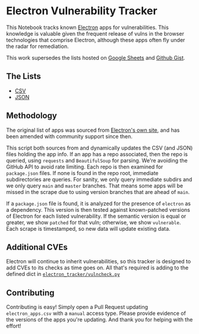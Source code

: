 # Electron Vulnerability Tracker

This Notebook tracks known [Electron](https://electronjs.org) apps for vulnerabilities. This knowledge is valuable given the frequent release of vulns in the browser technologies that comprise Electron, although these apps often fly under the radar for remediation.

This work supersedes the lists hosted on [Google Sheets](https://docs.google.com/spreadsheets/d/1QLLFYCO0FMAu1ob6mnYCapW8dnx-HXunbf_zc9QLXlM/edit?usp=sharing) and [Github Gist](https://gist.github.com/mttaggart/02ed50c03c8283f4c343c3032dd2e7ec).

## The Lists

* [CSV](https://github.com/mttaggart/electron-app-tracker/blob/main/electron_apps.csv)
* [JSON](https://github.com/mttaggart/electron-app-tracker/blob/main/electron_apps.json)

## Methodology

The original list of apps was sourced from [Electron's own site](https://electron.js.org/apps), and has been amended with community support since then.

This script both sources from and dynamically updates the CSV (and JSON) files holding the app info. If an app has a repo associated, then the repo is queried, using `requests` and `BeautifulSoup` for parsing. We're avoiding the GitHub API to avoid rate limiting. Each repo is then examined for `package.json` files. If none is found in the repo root, immediate subdirectories are queries. For sanity, we only query immediate subdirs and we only query `main` and `master` branches. That means some apps will be missed in the scrape due to using version branches that are ahead of `main`.

If a `package.json` file is found, it is analyzed for the presence of `electron` as a dependency. This version is then tested against known-patched versions of Electron for each listed vulnerability. If the semantic version is equal or greater, we show `patched` for that vuln; otherwise, we show `vulnerable`. Each scrape is timestamped, so new data will update existing data.

## Additional CVEs

Electron will continue to inherit vulnerabilities, so this tracker is designed to add CVEs to its checks as time goes on. All that's required is adding to the defined dict in [`electron_tracker/vulncheck.py`](https://github.com/mttaggart/electron-app-tracker/blob/main/electron_tracker/vulncheck.py)

## Contributing 

Contributing is easy! Simply open a Pull Request updating `electron_apps.csv` with a `manual` access type. Please provide evidence of the versions of the apps you're updating. And thank you for helping with the effort!
